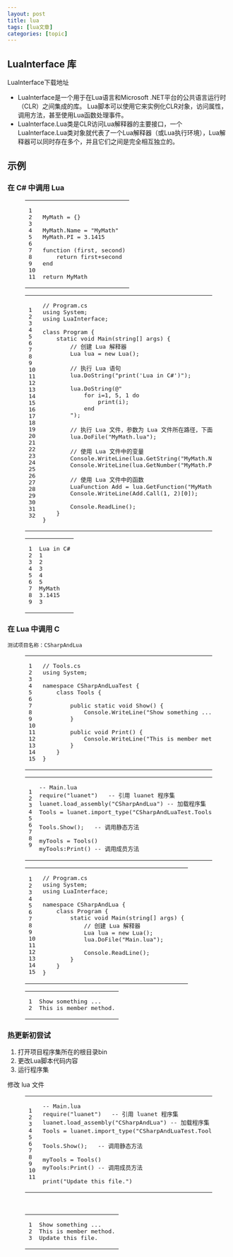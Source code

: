 ```yaml
---
layout: post
title: lua 
tags: [lua文章]
categories: [topic]
---
```

<h2 id="LuaInterface-库"><a href="#LuaInterface-库" class="headerlink" title="LuaInterface 库"></a>LuaInterface 库</h2><p><span class="exturl" data-url="aHR0cDovL2x1YWZvcmdlLm5ldC9wcm9qZWN0cy9sdWFpbnRlcmZhY2Uv" title="http://luaforge.net/projects/luainterface/">LuaInterface下载地址<i class="fa fa-external-link"></i></span></p>
<ul>
<li>LuaInterface是一个用于在Lua语言和Microsoft .NET平台的公共语言运行时（CLR）之间集成的库。 Lua脚本可以使用它来实例化CLR对象，访问属性，调用方法，甚至使用Lua函数处理事件。</li>
<li>LuaInterface.Lua类是CLR访问Lua解释器的主要接口，一个LuaInterface.Lua类对象就代表了一个Lua解释器（或Lua执行环境），Lua解释器可以同时存在多个，并且它们之间是完全相互独立的。</li>
</ul>

<h2 id="示例"><a href="#示例" class="headerlink" title="示例"></a>示例</h2><h3 id="在-C-中调用-Lua"><a href="#在-C-中调用-Lua" class="headerlink" title="在 C# 中调用 Lua"></a>在 C# 中调用 Lua</h3><figure class="highlight lua"><table><tbody><tr><td class="gutter"><pre><span class="line">1</span><br/><span class="line">2</span><br/><span class="line">3</span><br/><span class="line">4</span><br/><span class="line">5</span><br/><span class="line">6</span><br/><span class="line">7</span><br/><span class="line">8</span><br/><span class="line">9</span><br/><span class="line">10</span><br/><span class="line">11</span><br/></pre></td><td class="code"><pre><span class="line"></span><br/><span class="line">MyMath = {}</span><br/><span class="line"></span><br/><span class="line">MyMath.Name = <span class="string">&#34;MyMath&#34;</span></span><br/><span class="line">MyMath.PI = <span class="number">3.1415</span></span><br/><span class="line"></span><br/><span class="line"><span class="function"><span class="keyword">function</span> <span class="params">(first, second)</span></span></span><br/><span class="line">    <span class="keyword">return</span> first+second</span><br/><span class="line"><span class="keyword">end</span></span><br/><span class="line"></span><br/><span class="line"><span class="keyword">return</span> MyMath</span><br/></pre></td></tr></tbody></table></figure>
<figure class="highlight csharp"><table><tbody><tr><td class="gutter"><pre><span class="line">1</span><br/><span class="line">2</span><br/><span class="line">3</span><br/><span class="line">4</span><br/><span class="line">5</span><br/><span class="line">6</span><br/><span class="line">7</span><br/><span class="line">8</span><br/><span class="line">9</span><br/><span class="line">10</span><br/><span class="line">11</span><br/><span class="line">12</span><br/><span class="line">13</span><br/><span class="line">14</span><br/><span class="line">15</span><br/><span class="line">16</span><br/><span class="line">17</span><br/><span class="line">18</span><br/><span class="line">19</span><br/><span class="line">20</span><br/><span class="line">21</span><br/><span class="line">22</span><br/><span class="line">23</span><br/><span class="line">24</span><br/><span class="line">25</span><br/><span class="line">26</span><br/><span class="line">27</span><br/><span class="line">28</span><br/><span class="line">29</span><br/><span class="line">30</span><br/><span class="line">31</span><br/><span class="line">32</span><br/></pre></td><td class="code"><pre><span class="line"><span class="comment">// Program.cs</span></span><br/><span class="line"><span class="keyword">using</span> System;</span><br/><span class="line"><span class="keyword">using</span> LuaInterface;</span><br/><span class="line"></span><br/><span class="line"><span class="keyword">class</span> <span class="title">Program</span> {</span><br/><span class="line">    <span class="function"><span class="keyword">static</span> <span class="keyword">void</span> <span class="title">Main</span>(<span class="params"><span class="keyword">string</span>[] args</span>)</span> {</span><br/><span class="line">        <span class="comment">// 创建 Lua 解释器</span></span><br/><span class="line">        Lua lua = <span class="keyword">new</span> Lua();</span><br/><span class="line"></span><br/><span class="line">        <span class="comment">// 执行 Lua 语句</span></span><br/><span class="line">        lua.DoString(<span class="string">&#34;print(&#39;Lua in C#&#39;)&#34;</span>);</span><br/><span class="line"></span><br/><span class="line">        lua.DoString(<span class="string">@&#34;</span></span><br/><span class="line"><span class="string">            for i=1, 5, 1 do</span></span><br/><span class="line"><span class="string">                print(i);</span></span><br/><span class="line"><span class="string">            end</span></span><br/><span class="line"><span class="string">        &#34;</span>);</span><br/><span class="line"></span><br/><span class="line">        <span class="comment">// 执行 Lua 文件，参数为 Lua 文件所在路径，下面 MyMath.lua 文件放在项目输出目录中</span></span><br/><span class="line">        lua.DoFile(<span class="string">&#34;MyMath.lua&#34;</span>);</span><br/><span class="line"></span><br/><span class="line">        <span class="comment">// 使用 Lua 文件中的变量</span></span><br/><span class="line">        Console.WriteLine(lua.GetString(<span class="string">&#34;MyMath.Name&#34;</span>));</span><br/><span class="line">        Console.WriteLine(lua.GetNumber(<span class="string">&#34;MyMath.PI&#34;</span>));</span><br/><span class="line"></span><br/><span class="line">        <span class="comment">// 使用 Lua 文件中的函数</span></span><br/><span class="line">        LuaFunction Add = lua.GetFunction(<span class="string">&#34;MyMath.Add&#34;</span>);</span><br/><span class="line">        Console.WriteLine(Add.Call(<span class="number">1</span>, <span class="number">2</span>)[<span class="number">0</span>]);</span><br/><span class="line"></span><br/><span class="line">        Console.ReadLine();</span><br/><span class="line">    }</span><br/><span class="line">}</span><br/></pre></td></tr></tbody></table></figure>
<figure class="highlight plain"><table><tbody><tr><td class="gutter"><pre><span class="line">1</span><br/><span class="line">2</span><br/><span class="line">3</span><br/><span class="line">4</span><br/><span class="line">5</span><br/><span class="line">6</span><br/><span class="line">7</span><br/><span class="line">8</span><br/><span class="line">9</span><br/></pre></td><td class="code"><pre><span class="line">Lua in C#</span><br/><span class="line">1</span><br/><span class="line">2</span><br/><span class="line">3</span><br/><span class="line">4</span><br/><span class="line">5</span><br/><span class="line">MyMath</span><br/><span class="line">3.1415</span><br/><span class="line">3</span><br/></pre></td></tr></tbody></table></figure>
<h3 id="在-Lua-中调用-C"><a href="#在-Lua-中调用-C" class="headerlink" title="在 Lua 中调用 C"></a>在 Lua 中调用 C</h3><pre><code>测试项目名称：CSharpAndLua
</code></pre><figure class="highlight csharp"><table><tbody><tr><td class="gutter"><pre><span class="line">1</span><br/><span class="line">2</span><br/><span class="line">3</span><br/><span class="line">4</span><br/><span class="line">5</span><br/><span class="line">6</span><br/><span class="line">7</span><br/><span class="line">8</span><br/><span class="line">9</span><br/><span class="line">10</span><br/><span class="line">11</span><br/><span class="line">12</span><br/><span class="line">13</span><br/><span class="line">14</span><br/><span class="line">15</span><br/></pre></td><td class="code"><pre><span class="line"><span class="comment">// Tools.cs</span></span><br/><span class="line"><span class="keyword">using</span> System;</span><br/><span class="line"></span><br/><span class="line"><span class="keyword">namespace</span> <span class="title">CSharpAndLuaTest</span> {</span><br/><span class="line">    <span class="keyword">class</span> <span class="title">Tools</span> {</span><br/><span class="line"></span><br/><span class="line">        <span class="function"><span class="keyword">public</span> <span class="keyword">static</span> <span class="keyword">void</span> <span class="title">Show</span>(<span class="params"></span>)</span> {</span><br/><span class="line">            Console.WriteLine(<span class="string">&#34;Show something ... &#34;</span>);</span><br/><span class="line">        }</span><br/><span class="line"></span><br/><span class="line">        <span class="function"><span class="keyword">public</span> <span class="keyword">void</span> <span class="title">Print</span>(<span class="params"></span>)</span> {</span><br/><span class="line">            Console.WriteLine(<span class="string">&#34;This is member method.&#34;</span>);</span><br/><span class="line">        }</span><br/><span class="line">    }</span><br/><span class="line">}</span><br/></pre></td></tr></tbody></table></figure>
<figure class="highlight lua"><table><tbody><tr><td class="gutter"><pre><span class="line">1</span><br/><span class="line">2</span><br/><span class="line">3</span><br/><span class="line">4</span><br/><span class="line">5</span><br/><span class="line">6</span><br/><span class="line">7</span><br/><span class="line">8</span><br/><span class="line">9</span><br/></pre></td><td class="code"><pre><span class="line"><span class="comment">-- Main.lua</span></span><br/><span class="line"><span class="built_in">require</span>(<span class="string">&#34;luanet&#34;</span>)   <span class="comment">-- 引用 luanet 程序集</span></span><br/><span class="line">luanet.load_assembly(<span class="string">&#34;CSharpAndLua&#34;</span>) <span class="comment">-- 加载程序集</span></span><br/><span class="line">Tools = luanet.import_type(<span class="string">&#34;CSharpAndLuaTest.Tools&#34;</span>); <span class="comment">-- 引用类型</span></span><br/><span class="line"></span><br/><span class="line">Tools.Show();   <span class="comment">-- 调用静态方法</span></span><br/><span class="line"></span><br/><span class="line">myTools = Tools()</span><br/><span class="line">myTools:Print() <span class="comment">-- 调用成员方法</span></span><br/></pre></td></tr></tbody></table></figure>
<figure class="highlight csharp"><table><tbody><tr><td class="gutter"><pre><span class="line">1</span><br/><span class="line">2</span><br/><span class="line">3</span><br/><span class="line">4</span><br/><span class="line">5</span><br/><span class="line">6</span><br/><span class="line">7</span><br/><span class="line">8</span><br/><span class="line">9</span><br/><span class="line">10</span><br/><span class="line">11</span><br/><span class="line">12</span><br/><span class="line">13</span><br/><span class="line">14</span><br/><span class="line">15</span><br/></pre></td><td class="code"><pre><span class="line"><span class="comment">// Program.cs</span></span><br/><span class="line"><span class="keyword">using</span> System;</span><br/><span class="line"><span class="keyword">using</span> LuaInterface;</span><br/><span class="line"></span><br/><span class="line"><span class="keyword">namespace</span> <span class="title">CSharpAndLua</span> {</span><br/><span class="line">    <span class="keyword">class</span> <span class="title">Program</span> {</span><br/><span class="line">        <span class="function"><span class="keyword">static</span> <span class="keyword">void</span> <span class="title">Main</span>(<span class="params"><span class="keyword">string</span>[] args</span>)</span> {</span><br/><span class="line">            <span class="comment">// 创建 Lua 解释器</span></span><br/><span class="line">            Lua lua = <span class="keyword">new</span> Lua();</span><br/><span class="line">            lua.DoFile(<span class="string">&#34;Main.lua&#34;</span>);</span><br/><span class="line"></span><br/><span class="line">            Console.ReadLine();</span><br/><span class="line">        }</span><br/><span class="line">    }</span><br/><span class="line">}</span><br/></pre></td></tr></tbody></table></figure>
<figure class="highlight plain"><table><tbody><tr><td class="gutter"><pre><span class="line">1</span><br/><span class="line">2</span><br/></pre></td><td class="code"><pre><span class="line">Show something ...</span><br/><span class="line">This is member method.</span><br/></pre></td></tr></tbody></table></figure>
<h3 id="热更新初尝试"><a href="#热更新初尝试" class="headerlink" title="热更新初尝试"></a>热更新初尝试</h3><ol>
<li>打开项目程序集所在的根目录bin</li>
<li>更改Lua脚本代码内容</li>
<li>运行程序集</li>
</ol>
<p>修改 lua 文件<br/></p><figure class="highlight lua"><table><tbody><tr><td class="gutter"><pre><span class="line">1</span><br/><span class="line">2</span><br/><span class="line">3</span><br/><span class="line">4</span><br/><span class="line">5</span><br/><span class="line">6</span><br/><span class="line">7</span><br/><span class="line">8</span><br/><span class="line">9</span><br/><span class="line">10</span><br/><span class="line">11</span><br/></pre></td><td class="code"><pre><span class="line"><span class="comment">-- Main.lua</span></span><br/><span class="line"><span class="built_in">require</span>(<span class="string">&#34;luanet&#34;</span>)   <span class="comment">-- 引用 luanet 程序集</span></span><br/><span class="line">luanet.load_assembly(<span class="string">&#34;CSharpAndLua&#34;</span>) <span class="comment">-- 加载程序集</span></span><br/><span class="line">Tools = luanet.import_type(<span class="string">&#34;CSharpAndLuaTest.Tools&#34;</span>); <span class="comment">-- 引用类型</span></span><br/><span class="line"></span><br/><span class="line">Tools.Show();   <span class="comment">-- 调用静态方法</span></span><br/><span class="line"></span><br/><span class="line">myTools = Tools()</span><br/><span class="line">myTools:Print() <span class="comment">-- 调用成员方法</span></span><br/><span class="line"></span><br/><span class="line"><span class="built_in">print</span>(<span class="string">&#34;Update this file.&#34;</span>)</span><br/></pre></td></tr></tbody></table></figure><br/><figure class="highlight plain"><table><tbody><tr><td class="gutter"><pre><span class="line">1</span><br/><span class="line">2</span><br/><span class="line">3</span><br/></pre></td><td class="code"><pre><span class="line">Show something ...</span><br/><span class="line">This is member method.</span><br/><span class="line">Update this file.</span><br/></pre></td></tr></tbody></table></figure><p></p>